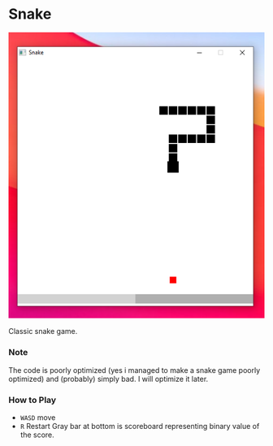 # Snake
![Screen Shot](screen_shot.png)

Classic snake game.

### Note
The code is poorly optimized (yes i managed to make a snake game poorly optimized) and (probably) simply bad. I will optimize it later.

### How to Play
- `WASD` move
- `R` Restart
Gray bar at bottom is scoreboard representing binary value of the score.